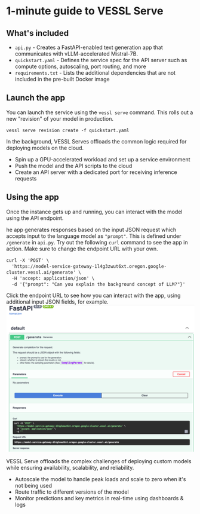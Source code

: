 # 1-minute guide to VESSL Serve

## What's included
* `api.py` - Creates a FastAPI-enabled text generation app that communicates with vLLM-accelerated Mistral-7B.
* `quickstart.yaml` - Defines the service spec for the API server such as compute options, autoscaling, port routing, and more
* `requirements.txt` - Lists the additional dependencies that are not included in the pre-built Docker image

## Launch the app
You can launch the service using the `vessl serve` command. This rolls out a new "revision" of your model in production.
```
vessl serve revision create -f quickstart.yaml
```
In the background, VESSL Serves offloads the common logic required for deploying models on the cloud.
* Spin up a GPU-accelerated workload and set up a service environment
* Push the model and the API scripts to the cloud
* Create an API server with a dedicated port for receiving inference requests

## Using the app
Once the instance gets up and running, you can interact with the model using the API endpoint. 

he app generates responses based on the input JSON request which accepts input to the language model as `"prompt"`. This is defined under `/generate` in `api.py`. Try out the following `curl` command to see the app in action. Make sure to change the endpoint URL with your own. 
```
curl -X 'POST' \
  'https://model-service-gateway-1l4g3zwut6xt.oregon.google-cluster.vessl.ai/generate' \
  -H 'accept: application/json' \
  -d '{"prompt": "Can you explain the background concept of LLM?"}'
```

Click the endpoint URL to see how you can interact with the app, using additional input JSON fields, for example. 
![](assets/fastapi.png)

VESSL Serve offloads the complex challenges of deploying custom models while ensuring availability, scalability, and reliability.
* Autoscale the model to handle peak loads and scale to zero when it's not being used
* Route traffic to different versions of the model
* Monitor predictions and key metrics in real-time using dashboards & logs
